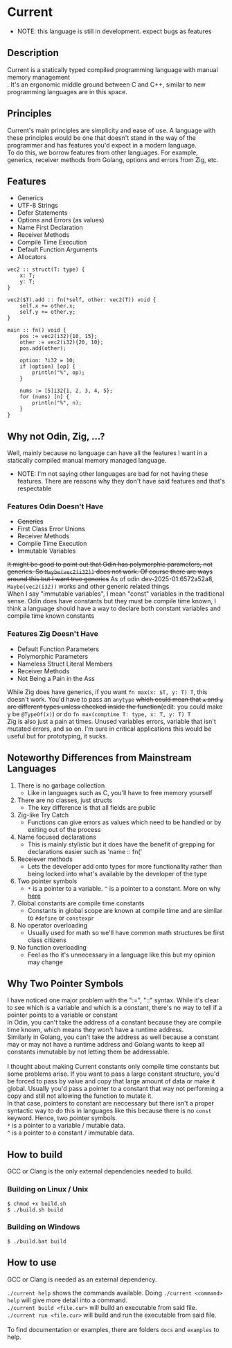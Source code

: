 # Current
- NOTE: this language is still in development. expect bugs as features<br>

## Description
Current is a statically typed compiled programming language with manual memory management<br>.
It's an ergonomic middle ground between C and C++, similar to new programming languages are in this space.<br>

## Principles
Current's main principles are simplicity and ease of use. A language with these principles would be one that doesn't stand in the way of the programmer and has features you'd expect in a modern language.<br>
To do this, we borrow features from other languages. For example, generics, receiver methods from Golang, options and errors from Zig, etc.

## Features
- Generics
- UTF-8 Strings
- Defer Statements
- Options and Errors (as values)
- Name First Declaration
- Receiver Methods
- Compile Time Execution
- Default Function Arguments
- Allocators

```odin
vec2 :: struct(T: type) {
    x: T;
    y: T;
}

vec2($T).add :: fn(*self, other: vec2(T)) void {
    self.x += other.x;
    self.y += other.y;
}

main :: fn() void {
    pos := vec2(i32){10, 15};
    other := vec2(i32){20, 10};
    pos.add(other);

    option: ?i32 = 10;
    if (option) [op] {
        println("%", op);
    }

    nums := [5]i32{1, 2, 3, 4, 5};
    for (nums) [n] {
        println("%", n);
    }
}
```

## Why not Odin, Zig, ...?
Well, mainly because no language can have all the features I want in a statically compiled manual memory managed language.
- NOTE: I'm not saying other languages are bad for not having these features. There are reasons why they don't have said features and that's respectable

### Features Odin Doesn't Have
- <del>Generics</del>
- First Class Error Unions
- Receiver Methods
- Compile Time Execution
- Immutable Variables

<del>It might be good to point out that Odin has polymorphic parameters, not generics. So `Maybe(vec2(i32))` does not work. Of course there are ways around this but I want true generics</del> As of odin dev-2025-01:6572a52a8, `Maybe(vec2(i32))` works and other generic related things<br>
When I say "immutable variables", I mean "const" variables in the traditional sense. Odin does have constants but they must be compile time known, I think a language should have a way to declare both constant variables and compile time known constants

### Features Zig Doesn't Have
- Default Function Parameters
- Polymorphic Parameters
- Nameless Struct Literal Members
- Receiver Methods
- Not Being a Pain in the Ass

While Zig does have generics, if you want `fn max(x: $T, y: T) T`, this doesn't work. You'd have to pass an `anytype` <del>which could mean that `x` and `y` are different types unless checked inside the function</del>(edit: you could make y be `@TypeOf(x)`) or do `fn max(comptime T: type, x: T, y: T) T`<br>
Zig is also just a pain at times. Unused variables errors, variable that isn't mutated errors, and so on. I'm sure in critical applications this would be useful but for prototyping, it sucks.

## Noteworthy Differences from Mainstream Languages
1. There is no garbage collection
    - Like in languages such as C, you'll have to free memory yourself
1. There are no classes, just structs
    - The key difference is that all fields are public
1. Zig-like Try Catch
    - Functions can give errors as values which need to be handled or by exiting out of the process
1. Name focused declarations
    - This is mainly stylistic but it does have the benefit of grepping for declarations easier such as 'name :: fn('
1. Receiever methods
    - Lets the developer add onto types for more functionality rather than being locked into what's available by the developer of the type
1. Two pointer symbols
    - `*` is a pointer to a variable. `^` is a pointer to a constant. More on why <a href="#why-two-pointer-symbols">here</a>
1. Global constants are compile time constants
    - Constants in global scope are known at compile time and are similar to `#define` or `constexpr`
1. No operator overloading
    - Usually used for math so we'll have common math structures be first class citizens
1. No function overloading
    - Feel as tho it's unnecessary in a language like this but my opinion may change

## Why Two Pointer Symbols
I have noticed one major problem with the ":=", "::" syntax. While it's clear to see which is a variable and which is a constant, there's no way to tell if a pointer points to a variable or constant<br>
In Odin, you can't take the address of a constant because they are compile time known, which means they won't have a runtime address.<br>
Similarly in Golang, you can't take the address as well because a constant may or may not have a runtime address and Golang wants to keep all constants immutable by not letting them be addressable.<br>
<br>
I thought about making Current constants only compile time constants but some problems arise. If you want to pass a large constant structure, you'd be forced to pass by value and copy that large amount of data or make it global. Usually you'd pass a pointer to a constant that way not performing a copy and still not allowing the function to mutate it.<br>
In that case, pointers to constant are neccessary but there isn't a proper syntactic way to do this in languages like this because there is no `const` keyword. Hence, two pointer symbols.<br>
`*` is a pointer to a variable / mutable data.<br>
`^` is a pointer to a constant / immutable data.<br>

## How to build
GCC or Clang is the only external dependencies needed to build.

### Building on Linux / Unix
```console
$ chmod +x build.sh
$ ./build.sh build
```

### Building on Windows
```console
$ ./build.bat build
```

## How to use
GCC or Clang is needed as an external dependency.

`./current help` shows the commands available. Doing `./current <command> help` will give more detail into a command.<br>
`./current build <file.cur>` will build an executable from said file.<br>
`./current run <file.cur>` will build and run the executable from said file.<br>
<br>
To find documentation or examples, there are folders `docs` and `examples` to help.

